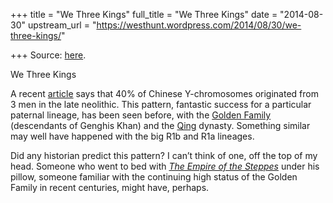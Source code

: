 +++
title = "We Three Kings"
full_title = "We Three Kings"
date = "2014-08-30"
upstream_url = "https://westhunt.wordpress.com/2014/08/30/we-three-kings/"

+++
Source: [here](https://westhunt.wordpress.com/2014/08/30/we-three-kings/).

We Three Kings

A recent
[article](http://www.plosone.org/article/info%3Adoi%2F10.1371%2Fjournal.pone.0105691)
says that 40% of Chinese Y-chromosomes originated from 3 men in the late
neolithic. This pattern, fantastic success for a particular paternal
lineage, has been seen before, with the [Golden
Family](http://www.ncbi.nlm.nih.gov/pmc/articles/PMC1180246/)
(descendants of Genghis Khan) and the
[Qing](http://www.ncbi.nlm.nih.gov/pmc/articles/PMC1285168/) dynasty.
Something similar may well have happened with the big R1b and R1a
lineages.

Did any historian predict this pattern? I can’t think of one, off the
top of my head. Someone who went to bed with [*The Empire of the
Steppes*](http://www.amazon.com/Empire-Steppes-History-Central-Asia/dp/0813513049/ref=sr_1_1?ie=UTF8&qid=1409443604&sr=8-1&keywords=the+empire+of+the+steppes)
under his pillow, someone familiar with the continuing high status of
the Golden Family in recent centuries, might have, perhaps.



